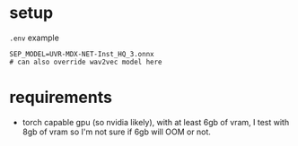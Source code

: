 # setup
`.env` example
```
SEP_MODEL=UVR-MDX-NET-Inst_HQ_3.onnx
# can also override wav2vec model here
```

# requirements
* torch capable gpu (so nvidia likely), with at least 6gb of vram, I test with 8gb of vram so I'm not sure if 6gb will OOM or not.